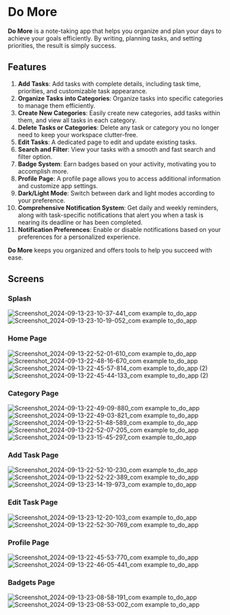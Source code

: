 # Do More

**Do More** is a note-taking app that helps you organize and plan your days to achieve your goals efficiently. By writing, planning tasks, and setting priorities, the result is simply success.

## Features

1. **Add Tasks**: Add tasks with complete details, including task time, priorities, and customizable task appearance.
2. **Organize Tasks into Categories**: Organize tasks into specific categories to manage them efficiently.
3. **Create New Categories**: Easily create new categories, add tasks within them, and view all tasks in each category.
4. **Delete Tasks or Categories**: Delete any task or category you no longer need to keep your workspace clutter-free.
5. **Edit Tasks**: A dedicated page to edit and update existing tasks.
6. **Search and Filter**: View your tasks with a smooth and fast search and filter option.
7. **Badge System**: Earn badges based on your activity, motivating you to accomplish more.
8. **Profile Page**: A profile page allows you to access additional information and customize app settings.
9. **Dark/Light Mode**: Switch between dark and light modes according to your preference.
10. **Comprehensive Notification System**: Get daily and weekly reminders, along with task-specific notifications that alert you when a task is nearing its deadline or has been completed.
11. **Notification Preferences**: Enable or disable notifications based on your preferences for a personalized experience.

**Do More** keeps you organized and offers tools to help you succeed with ease.

## Screens

### Splash

![Screenshot_2024-09-13-23-10-37-441_com example to_do_app](https://github.com/user-attachments/assets/f59ce1ec-733f-4c3b-a4c9-9cb2530d5b78) ![Screenshot_2024-09-13-23-10-19-052_com example to_do_app](https://github.com/user-attachments/assets/b331b7e9-cfb4-4947-ae32-a18ee1c0768a)

### Home Page

![Screenshot_2024-09-13-22-52-01-610_com example to_do_app](https://github.com/user-attachments/assets/5ca3571d-622d-4cdb-8cf2-583be8d56412) ![Screenshot_2024-09-13-22-48-16-670_com example to_do_app](https://github.com/user-attachments/assets/87eb6cb5-7cb3-4b3d-ba2c-b31cfe1dae33) ![Screenshot_2024-09-13-22-45-57-814_com example to_do_app (2)](https://github.com/user-attachments/assets/7c537ace-d857-4607-a603-e6f474170c64) ![Screenshot_2024-09-13-22-45-44-133_com example to_do_app (2)](https://github.com/user-attachments/assets/600f6355-07a0-4b9d-aa92-aae71d967a6f)

### Category Page
![Screenshot_2024-09-13-22-49-09-880_com example to_do_app](https://github.com/user-attachments/assets/6e4b335b-8ac8-46db-8908-522599870e6a) ![Screenshot_2024-09-13-22-49-03-821_com example to_do_app](https://github.com/user-attachments/assets/ee4906e3-16be-4149-84c1-65d245b374ae) ![Screenshot_2024-09-13-22-51-48-589_com example to_do_app](https://github.com/user-attachments/assets/273c5c6a-141b-4dda-af60-91d43c7c7142) ![Screenshot_2024-09-13-22-52-07-205_com example to_do_app](https://github.com/user-attachments/assets/78d997f8-1f41-4f26-8735-0dc951da8cc9) ![Screenshot_2024-09-13-23-15-45-297_com example to_do_app](https://github.com/user-attachments/assets/fe3f5eeb-de65-483e-87e7-d0aaf577b0b9)

### Add Task Page

![Screenshot_2024-09-13-22-52-10-230_com example to_do_app](https://github.com/user-attachments/assets/2a3414f7-36fb-49bf-bb74-3041de7b49bd) ![Screenshot_2024-09-13-22-52-22-389_com example to_do_app](https://github.com/user-attachments/assets/eed705b1-aae2-4150-98c5-d9c1a39f56f2) ![Screenshot_2024-09-13-23-14-19-973_com example to_do_app](https://github.com/user-attachments/assets/7a867d10-1155-4a82-92a9-7a3440838914)

### Edit Task Page

![Screenshot_2024-09-13-23-12-20-103_com example to_do_app](https://github.com/user-attachments/assets/8fff097c-29ef-454b-97a2-9e98a4457956) ![Screenshot_2024-09-13-22-52-30-769_com example to_do_app](https://github.com/user-attachments/assets/bf1f77d8-426d-4633-b624-d813cada9873)

### Profile Page

![Screenshot_2024-09-13-22-45-53-770_com example to_do_app](https://github.com/user-attachments/assets/402dc0d6-38be-4150-99f0-66101f1f5363) ![Screenshot_2024-09-13-22-46-05-441_com example to_do_app](https://github.com/user-attachments/assets/a9e9d8b0-718d-48a0-bda3-daf69930427c)

### Badgets Page

![Screenshot_2024-09-13-23-08-58-191_com example to_do_app](https://github.com/user-attachments/assets/b02256c0-382c-4fb6-8551-ebee45cfd161) ![Screenshot_2024-09-13-23-08-53-002_com example to_do_app](https://github.com/user-attachments/assets/37a92d77-12de-449f-8961-70c82f07b25f)
